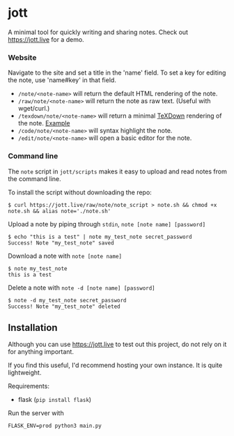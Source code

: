 # jott
A minimal tool for quickly writing and sharing notes.  Check out https://jott.live for a demo.

### Website

Navigate to the site and set a title in the 'name' field.  To set a key for editing the note, use
'name#key' in that field.

- `/note/<note-name>` will return the default HTML rendering of the note.
- `/raw/note/<note-name>` will return the note as raw text. (Useful with wget/curl.)
- `/texdown/note/<note-name>` will return a minimal [TeXDown](https://github.com/tex-ninja/texdown#texdown) rendering of the note. [Example](https://jott.live/texdown/note/test)
- `/code/note/<note-name>` will syntax highlight the note.
- `/edit/note/<note-name>` will open a basic editor for the note.


### Command line

The `note` script in `jott/scripts` makes it easy to upload and read notes from the command line.

To install the script without downloading the repo:
```
$ curl https://jott.live/raw/note/note_script > note.sh && chmod +x note.sh && alias note='./note.sh'
```

Upload a note by piping through `stdin`, `note [note name] [password]`
```
$ echo "this is a test" | note my_test_note secret_password
Success! Note "my_test_note" saved
```
Download a note with `note [note name]`
```
$ note my_test_note
this is a test
```
Delete a note with `note -d [note name] [password]`
```
$ note -d my_test_note secret_password
Success! Note "my_test_note" deleted
```

## Installation
Although you can use https://jott.live to test out this project, do not rely on it for anything important.

If you find this useful, I'd recommend hosting your own instance.  It is quite lightweight.

Requirements:
- flask (`pip install flask`)

Run the server with
```
FLASK_ENV=prod python3 main.py
```


